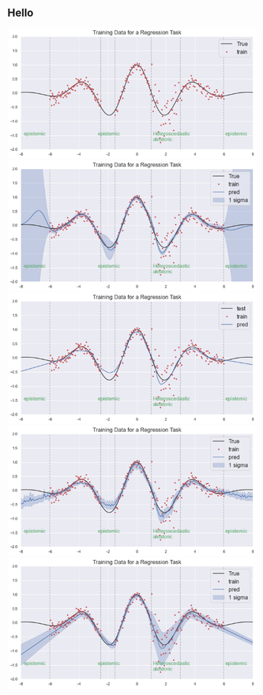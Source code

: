 ## Hello

<img src="images/data.png">
<img src="images/GP.png">
<img src="images/NN.png">
<img src="images/NN_dropout.png">
<img src="images/density.png">
